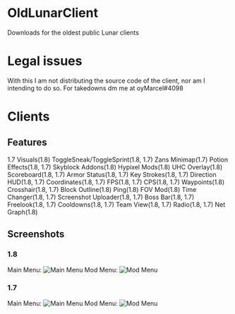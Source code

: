 # OldLunarClient
Downloads for the oldest public Lunar clients

# Legal issues
With this I am not distributing the source code of the client, nor am I intending to do so. For takedowns dm me at oyMarcel#4098

# Clients

## Features
1.7 Visuals(1.8)
ToggleSneak/ToggleSprint(1.8, 1.7)
Zans Minimap(1.7)
Potion Effects(1.8, 1.7)
Skyblock Addons(1.8)
Hypixel Mods(1.8)
UHC Overlay(1.8)
Scoreboard(1.8, 1.7)
Armor Status(1.8, 1.7)
Key Strokes(1.8, 1.7)
Direction HUD(1.8, 1.7)
Coordinates(1.8, 1.7)
FPS(1.8, 1.7)
CPS(1.8, 1.7)
Waypoints(1.8)
Crosshair(1.8, 1.7)
Block Outline(1.8)
Ping(1.8)
FOV Mod(1.8)
Time Changer(1.8, 1.7)
Screenshot Uploader(1.8, 1.7)
Boss Bar(1.8, 1.7)
Freelook(1.8, 1.7)
Cooldowns(1.8, 1.7)
Team View(1.8, 1.7)
Radio(1.8, 1.7)
Net Graph(1.8)

## Screenshots
### 1.8
Main Menu:
![Main Menu](https://github.com/oyMarcel/OldLunarClient/blob/main/assets/1.8/mainmenu.png)
Mod Menu:
![Mod Menu](https://github.com/oyMarcel/OldLunarClient/blob/main/assets/1.8/modmenu.png)

### 1.7
Main Menu:
![Main Menu](https://github.com/oyMarcel/OldLunarClient/blob/main/assets/1.7/mainmenu.png)
Mod Menu:
![Mod Menu](https://github.com/oyMarcel/OldLunarClient/blob/main/assets/1.7/modmenu.png)
